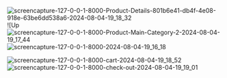 


![screencapture-127-0-0-1-8000-Product-Details-801b6e41-db4f-4e08-918e-63be6dd538a6-2024-08-04-19_18_32](https://github.com/user-attachments/assets/e5dd3c7d-b736-4672-be96-cb26726bb376)
![Up![screencapture-127-0-0-1-8000-Product-Main-Category-2-2024-08-04-19_17_44](https://github.com/user-attachments/assets/d4cd56cb-710f-42ca-8571-ad751fa84548)![screencapture-127-0-0-1-8000-2024-08-04-19_16_18](https://github.com/user-attachments/assets/78ca6ab2-e04a-46ac-b1b0-699d956c8710)





![screencapture-127-0-0-1-8000-cart-2024-08-04-19_18_52](https://github.com/user-attachments/assets/0c1962fa-58da-402d-9b91-32fcce8e90a1)
![screencapture-127-0-0-1-8000-check-out-2024-08-04-19_19_01](https://github.com/user-attachments/assets/a67c2509-2e2f-4f12-8062-40e67fe76709)
